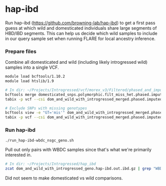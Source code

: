 # hap-ibd

Run hap-ibd (https://github.com/browning-lab/hap-ibd) to get a first pass guess at which wild and domesticated individuals share large segments of HBD/IBD segments. This can help us decide which wild samples to include in our query sample set when running FLARE for local ancestry inference.

### Prepare files

Combine all domesticated and wild (including likely introgressed wild) samples into a single VCF.

```bash
module load bcftools/1.10.2
module load htslib/1.9

# In dir: ~/Projects/Introgressed/vcf/morex_v3/Filtered/phased_and_imputed
bcftools merge domesticated_snps.polymorphic.filt_miss_het.phased.imputed.vcf.gz wbdc_bopa_snps.polymorphic.filt_miss_het.phased.imputed.vcf.gz -O z -o dom_and_wild_with_introgressed_merged.phased.imputed.vcf.gz
tabix -p vcf --csi dom_and_wild_with_introgressed_merged.phased.imputed.vcf.gz

# Exclude SNPs with missing genotypes
bcftools view -e "GT='mis'" dom_and_wild_with_introgressed_merged.phased.imputed.vcf.gz -O z -o dom_and_wild_with_introgressed_merged.phased.imputed.no_missing.vcf.gz
tabix -p vcf --csi dom_and_wild_with_introgressed_merged.phased.imputed.no_missing.vcf.gz
```

### Run hap-ibd

```bash
./run_hap-ibd-wbdc_nsgc_geno.sh
```

Pull out only pairs with WBDC samples since that's what we're primarily interested in.

```bash
# In dir: ~/Projects/Introgressed/hap_ibd
zcat dom_and_wild_with_introgressed_geno.hap-ibd.out.ibd.gz | grep "WBDC" | grep "PI"
```

Did not seem to make domesticated vs wild comparisons.
